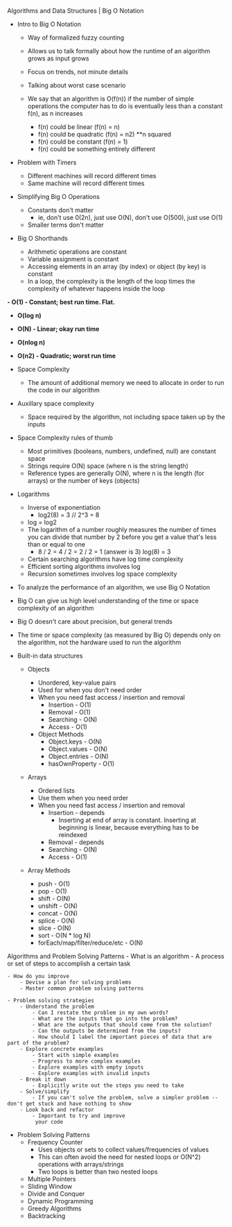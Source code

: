 Algorithms and Data Structures | Big O Notation

- Intro to Big O Notation
    - Way of formalized fuzzy counting
    - Allows us to talk formally about how the runtime of an algorithm grows as input grows
    - Focus on trends, not minute details
    - Talking about worst case scenario

    - We say that an algorithm is O(f(n)) if the number of simple operations the computer has to do is eventually less than a constant f(n), as n increases
        - f(n) could be linear (f(n) = n)
        - f(n) could be quadratic (f(n) = n2) **n squared
        - f(n) could be constant (f(n) = 1)
        - f(n) could be something entirely different

- Problem with Timers
    - Different machines will record different times
    - Same machine will record different times

- Simplifying Big O Operations
    - Constants don't matter
        - ie, don't use 0(2n), just use O(N), don't use O(500), just use O(1)
    - Smaller terms don't matter

- Big O Shorthands
    - Arithmetic operations are constant
    - Variable assignment is constant
    - Accessing elements in an array (by index) or object (by key) is constant
    - In a loop, the complexity is the length of the loop times the complexity of whatever happens inside the loop

<strong>- O(1) - Constant; best run time. Flat.
- O(log n)
- O(N) - Linear; okay run time
- O(nlog n)
- O(n2) - Quadratic; worst run time</strong>

- Space Complexity
    - The amount of additional memory we need to allocate in order to run the code in our algorithm

- Auxillary space complexity
    - Space required by the algorithm, not including space taken up by the inputs

- Space Complexity rules of thumb
    - Most primitives (booleans, numbers, undefined, null) are constant space
    - Strings require O(N) space (where n is the string length)
    - Reference types are generally O(N), where n is the length (for arrays) or the number of keys (objects)

- Logarithms
    - Inverse of exponentiation
        - log2(8) = 3 // 2^3 = 8
    - log = log2
    - The logarithm of a number roughly measures the number of times you can divide that number by 2 before you get a value that's less than or equal to one
        - 8 / 2 = 4 / 2 = 2 / 2 = 1 (answer is 3) log(8) = 3
    - Certain searching algorithms have log time complexity
    - Efficient sorting algorithms involves log
    - Recursion sometimes involves log space complexity

- To analyze the performance of an algorithm, we use Big O Notation
- Big O can give us high level understanding of the time or space complexity of an algorithm
- Big O doesn't care about precision, but general trends
- The time or space complexity (as measured by Big O) depends only on the algorithm, not the hardware used to run the algorithm

- Built-in data structures
    - Objects
        - Unordered, key-value pairs
        - Used for when you don't need order
        - When you need fast access / insertion and removal
            - Insertion - O(1)
            - Removal - O(1)
            - Searching - O(N)
            - Access - O(1)
        - Object Methods
            - Object.keys - O(N)
            - Object.values - O(N)
            - Object.entries - O(N)
            - hasOwnProperty - O(1)

    - Arrays
        - Ordered lists
        - Use them when you need order
        - When you need fast access / insertion and removal
            - Insertion - depends
                - Inserting at end of array is constant. Inserting at beginning is linear, because everything has to be reindexed
            - Removal - depends
            - Searching - O(N)
            - Access - O(1)
    - Array Methods
        - push - O(1)
        - pop - O(1)
        - shift - O(N)
        - unshift - O(N)
        - concat - O(N)
        - splice - O(N)
        - slice - O(N)
        - sort - O(N * log N)
        - forEach/map/filter/reduce/etc - O(N)

Algorithms and Problem Solving Patterns
    - What is an algorithm
        - A process or set of steps to accomplish a certain task

    - How do you improve
        - Devise a plan for solving problems
        - Master common problem solving patterns

    - Problem solving strategies
        - Understand the problem
            - Can I restate the problem in my own words?
            - What are the inputs that go into the problem?
            - What are the outputs that should come from the solution?
            - Can the outputs be determined from the inputs?
            - How should I label the important pieces of data that are part of the problem?
        - Explore concrete examples
            - Start with simple examples
            - Progress to more complex examples
            - Explore examples with empty inputs
            - Explore examples with invalid inputs
        - Break it down
            - Explicitly write out the steps you need to take
        - Solve/simplify
            - If you can't solve the problem, solve a simpler problem -- don't get stuck and have nothing to show
        - Look back and refactor
            - Important to try and improve
             your code
            
- Problem Solving Patterns
    - Frequency Counter
        - Uses objects or sets to collect values/frequencies of values
        - This can often avoid the need for nested loops or O(N^2) operations with arrays/strings
        - Two loops is better than two nested loops
    - Multiple Pointers
    - Sliding Window
    - Divide and Conquer
    - Dynamic Programming
    - Greedy Algorithms
    - Backtracking